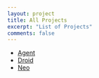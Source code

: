 ```yaml
---
layout: project
title: All Projects
excerpt: "List of Projects"
comments: false
---
```


- [Agent](https://github.com/sintefneodroid/agent)
- [Droid](https://github.com/sintefneodroid/droid)
- [Neo](https://github.com/sintefneodroid/neo)